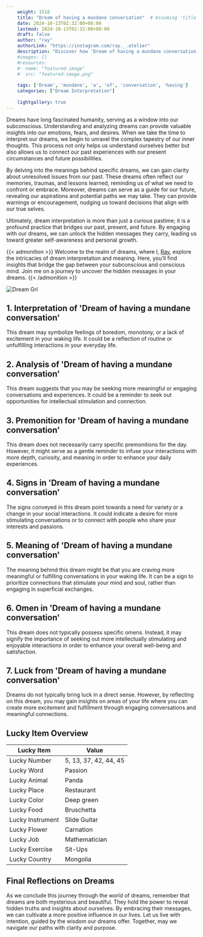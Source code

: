 ```yaml
---
    weight: 1518
    title: "Dream of having a mundane conversation"  # Assuming 'title' column exists
    date: 2024-10-13T02:32:00+08:00
    lastmod: 2024-10-13T02:32:00+08:00
    draft: false
    author: "ray"
    authorLink: "https://instagram.com/ray._.atelier"
    description: "Discover how 'Dream of having a mundane conversation' can interpret your future and uncover its significant meanings in your life."
    #images: []
    #resources:
    #- name: "featured-image"
    #  src: "featured-image.png"
    
    tags: ['Dream', 'mundane', 'a', 'of', 'conversation', 'having']
    categories: ["Dream Interpretation"]
    
    lightgallery: true
---
```

    
Dreams have long fascinated humanity, serving as a window into our subconscious. Understanding and analyzing dreams can provide valuable insights into our emotions, fears, and desires. When we take the time to interpret our dreams, we begin to unravel the complex tapestry of our inner thoughts. This process not only helps us understand ourselves better but also allows us to connect our past experiences with our present circumstances and future possibilities.

By delving into the meanings behind specific dreams, we can gain clarity about unresolved issues from our past. These dreams often reflect our memories, traumas, and lessons learned, reminding us of what we need to confront or embrace. Moreover, dreams can serve as a guide for our future, revealing our aspirations and potential paths we may take. They can provide warnings or encouragement, nudging us toward decisions that align with our true selves.

Ultimately, dream interpretation is more than just a curious pastime; it is a profound practice that bridges our past, present, and future. By engaging with our dreams, we can unlock the hidden messages they carry, leading us toward greater self-awareness and personal growth.

{{< admonition >}}
Welcome to the realm of dreams, where I, [Ray](https://instagram.com/ray._.atelier), explore the intricacies of dream interpretation and meaning. Here, you’ll find insights that bridge the gap between your subconscious and conscious mind. Join me on a journey to uncover the hidden messages in your dreams.
{{< /admonition >}}

![Dream Grl](https://cdn.pixabay.com/photo/2017/11/02/03/35/gothic-2910057_1280.jpg "Dream Grl")

## 1. Interpretation of 'Dream of having a mundane conversation'
 This dream may symbolize feelings of boredom, monotony, or a lack of excitement in your waking life. It could be a reflection of routine or unfulfilling interactions in your everyday life.

## 2. Analysis of 'Dream of having a mundane conversation'
 This dream suggests that you may be seeking more meaningful or engaging conversations and experiences. It could be a reminder to seek out opportunities for intellectual stimulation and connection.

## 3. Premonition for 'Dream of having a mundane conversation'
 This dream does not necessarily carry specific premonitions for the day. However, it might serve as a gentle reminder to infuse your interactions with more depth, curiosity, and meaning in order to enhance your daily experiences.

## 4. Signs in 'Dream of having a mundane conversation'
 The signs conveyed in this dream point towards a need for variety or a change in your social interactions. It could indicate a desire for more stimulating conversations or to connect with people who share your interests and passions.

## 5. Meaning of 'Dream of having a mundane conversation'
 The meaning behind this dream might be that you are craving more meaningful or fulfilling conversations in your waking life. It can be a sign to prioritize connections that stimulate your mind and soul, rather than engaging in superficial exchanges.

## 6. Omen in 'Dream of having a mundane conversation'
 This dream does not typically possess specific omens. Instead, it may signify the importance of seeking out more intellectually stimulating and enjoyable interactions in order to enhance your overall well-being and satisfaction.

## 7. Luck from 'Dream of having a mundane conversation'
 Dreams do not typically bring luck in a direct sense. However, by reflecting on this dream, you may gain insights on areas of your life where you can create more excitement and fulfillment through engaging conversations and meaningful connections.

## Lucky Item Overview
| Lucky Item          | Value              |
|---------------|--------------------|
| Lucky Number        | 5, 13, 37, 42, 44, 45  |
| Lucky Word          | Passion |
| Lucky Animal        | Panda |
| Lucky Place         | Restaurant     |
| Lucky Color         | Deep green     |
| Lucky Food          | Bruschetta      |
| Lucky Instrument    | Slide Guitar |
| Lucky Flower        | Carnation    |
| Lucky Job           | Mathematician       |
| Lucky Exercise      | Sit-Ups  |
| Lucky Country       | Mongolia    |


##  Final Reflections on Dreams

As we conclude this journey through the world of dreams, remember that dreams are both mysterious and beautiful. They hold the power to reveal hidden truths and insights about ourselves. By embracing their messages, we can cultivate a more positive influence in our lives. Let us live with intention, guided by the wisdom our dreams offer. Together, may we navigate our paths with clarity and purpose.
